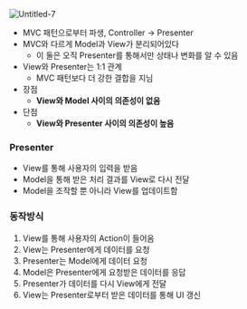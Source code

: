 ![Untitled-7](https://github.com/chaeheejo/ssafy_practice_code/assets/65950056/e0ae212f-153d-487a-997a-5e27f7145c58)

- MVC 패턴으로부터 파생, Controller → Presenter
- MVC와 다르게 Model과 View가 분리되어있다
    - 이 둘은 오직 Presenter를 통해서만 상태나 변화를 알 수 있음
- View와 Presenter는 1:1 관계
    - MVC 패턴보다 더 강한 결합을 지님
- 장점
    - **View와 Model 사이의 의존성이 없음**
- 단점
    - **View와 Presenter 사이의 의존성이 높음**

### Presenter

- View를 통해 사용자의 입력을 받음
- Model을 통해 받은 처리 결과를 View로 다시 전달
- Model을 조작할 뿐 아니라 View를 업데이트함

### 동작방식

1. View를 통해 사용자의 Action이 들어옴
2. View는 Presenter에게 데이터를 요청
3. Presenter는 Model에게 데이터 요청
4. Model은 Presenter에게 요청받은 데이터를 응답
5. Presenter가 데이터를 다시 View에게 전달
6. View는 Presenter로부터 받은 데이터를 통해 UI 갱신
